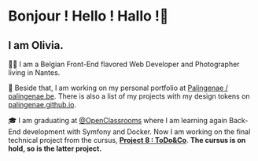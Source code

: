 # Bonjour ! Hello ! Hallo !👋

## I am Olivia.

:woman_technologist: I am a Belgian Front-End flavored Web Developer and Photographer living in Nantes.

🔭 Beside that, I am working on my personal portfolio at [Palingenae / palingenae.be](https://github.com/Palingenae/palingenae.be). There is also a list of my projects with my design tokens on [palingenae.github.io](https://palingenae.github.io).

🎓 I am graduating at [@OpenClassrooms](https://github.com/OpenClassrooms) where I am learning again Back-End development with Symfony and Docker. Now I am working on the final technical project from the cursus, [**Project 8 : ToDo&Co**](https://github.com/Palingenae/OC-P8-Todo-Co). **The cursus is on hold, so is the latter project.**
